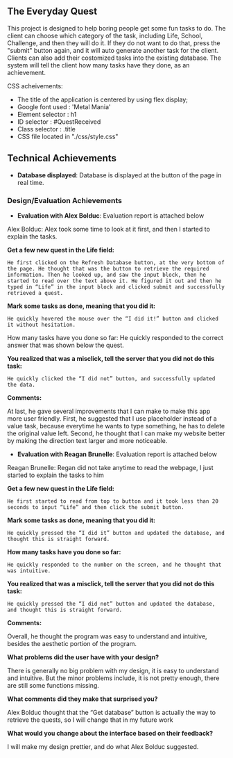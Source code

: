 ## The Everyday Quest
This project is designed to help boring people get some fun tasks to do. The client can choose which category of the task, including Life, School, Challenge, and then they will do it. If they do not want to do that, press the "submit" button again, and it will auto generate another task for the client. Clients can also add their costomized tasks into the existing database. The system will tell the client how many tasks have they done, as an achievement.

CSS acheivements:
- The title of the application is centered by using flex display;
- Google font used : 'Metal Mania'
- Element selector : h1
- ID selector : #QuestReceived
- Class selector : .title
- CSS file located in "./css/style.css"
## Technical Achievements
- **Database displayed**: Database is displayed at the button of the page in real time.

### Design/Evaluation Achievements
- **Evaluation with Alex Bolduc**: Evaluation report is attached below

Alex Bolduc:
Alex took some time to look at it first, and then I started to explain the tasks.

**Get a few new quest in the Life field:**

	He first clicked on the Refresh Database button, at the very bottom of the page. He thought that was the button to retrieve the required information. Then he looked up, and saw the input block, then he started to read over the text above it. He figured it out and then he typed in “Life” in the input block and clicked submit and successfully retrieved a quest.
	
**Mark some tasks as done, meaning that you did it:**

	He quickly hovered the mouse over the “I did it!” button and clicked it without hesitation.
How many tasks have you done so far:
He quickly responded to the correct answer that was shown below the quest.	

**You realized that was a misclick, tell the server that you did not do this task:**

	He quickly clicked the “I did not” button, and successfully updated the data.
	
**Comments:**

At last, he gave several improvements that I can make to make this app more user friendly.
First, he suggested that I use placeholder instead of a value task, because everytime he wants to type something, he has to delete the original value left.
Second, he thought that I can make my website better by making the direction text larger and more noticeable.

- **Evaluation with Reagan Brunelle**: Evaluation report is attached below

Reagan Brunelle:
Regan did not take anytime to read the webpage, I just started to explain the tasks to him

**Get a few new quest in the Life field:**

	He first started to read from top to button and it took less than 20 seconds to input “Life” and then click the submit button.
**Mark some tasks as done, meaning that you did it:**

	He quickly pressed the “I did it” button and updated the database, and thought this is straight forward.
**How many tasks have you done so far:**

	He quickly responded to the number on the screen, and he thought that was intuitive.
**You realized that was a misclick, tell the server that you did not do this task:**

	He quickly pressed the “I did not” button and updated the database, and thought this is straight forward.
**Comments:**

Overall, he thought the program was easy to understand and intuitive, besides the aesthetic portion of the program.

**What problems did the user have with your design?**

There is generally no big problem with my design, it is easy to understand and intuitive. But the minor problems include, it is not pretty enough, there are still some functions missing.

**What comments did they make that surprised you?**

Alex Bolduc thought that the “Get database” button is actually the way to retrieve the quests, so I will change that in my future work

**What would you change about the interface based on their feedback?**

I will make my design prettier, and do what Alex Bolduc suggested.
